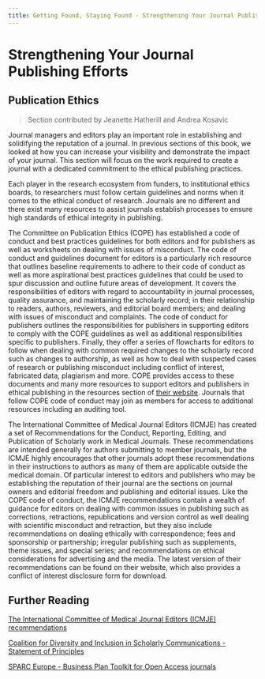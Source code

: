 ```yaml
---
title: Getting Found, Staying Found - Strengthening Your Journal Publishing Efforts
---
```


# Strengthening Your Journal Publishing Efforts

## Publication Ethics

> Section contributed by Jeanette Hatherill and Andrea Kosavic

Journal managers and editors play an important role in establishing and solidifying the reputation of a journal. In previous sections of this book, we looked at how you can increase your visibility and demonstrate the impact of your journal. This section will focus on the work required to create a journal with a dedicated commitment to the ethical publishing practices.

Each player in the research ecosystem from funders, to institutional ethics boards, to researchers must follow certain guidelines and norms when it comes to the ethical conduct of research. Journals are no different and there exist many resources to assist journals establish processes to ensure high standards of ethical integrity in publishing.

The Committee on Publication Ethics (COPE) has established a code of conduct and best practices guidelines for both editors and for publishers as well as worksheets on dealing with issues of misconduct. The code of conduct and guidelines document for editors is a particularly rich resource that outlines baseline requirements to adhere to their code of conduct as well as more aspirational best practices guidelines that could be used to spur discussion and outline future areas of development. It covers the responsibilities of editors with regard to accountability in journal processes, quality assurance, and maintaining the scholarly record; in their relationship to readers, authors, reviewers, and editorial board members; and dealing with issues of misconduct and complaints. The code of conduct for publishers outlines the responsibilities for publishers in supporting editors to comply with the COPE guidelines as well as additional responsibilities specific to publishers. Finally, they offer a series of flowcharts for editors to follow when dealing with common required changes to the scholarly record such as changes to authorship, as well as how to deal with suspected cases of research or publishing misconduct including conflict of interest, fabricated data, plagiarism and more. COPE provides access to these documents and many more resources to support editors and publishers in ethical publishing in the resources section of [their website](https://publicationethics.org/guidance). Journals that follow COPE code of conduct may join as members for access to additional resources including an  auditing tool.

The International Committee of Medical Journal Editors (ICMJE) has created a set of Recommendations for the Conduct, Reporting, Editing, and Publication of Scholarly work in Medical Journals. These recommendations are intended generally for authors submitting to member journals, but the ICMJE highly encourages that other journals adopt these recommendations in their instructions to authors as many of them are applicable outside the medical domain. Of particular interest to editors and publishers who may be establishing the reputation of their journal are the sections on journal owners and editorial freedom and publishing and editorial issues. Like the COPE code of conduct, the ICMJE recommendations contain a wealth of guidance for editors on dealing with common issues in publishing such as corrections, retractions, republications and version control as well dealing with  scientific misconduct and retraction, but they also include recommendations on dealing ethically with correspondence; fees and sponsorship or partnership; irregular publishing such as supplements, theme issues, and special series; and recommendations on ethical considerations for advertising and the media. The latest version of their recommendations can be found on their website, which also provides a conflict of interest disclosure form for download.

## Further Reading

[The International Committee of Medical Journal Editors (ICMJE) recommendations](http://www.icmje.org/recommendations/)

[Coalition for Diversity and Inclusion in Scholarly Communications - Statement of Principles](https://c4disc.org/principles/)

[SPARC Europe - Business Plan Toolkit for Open Access journals](https://sparceurope.org/download/304/)
